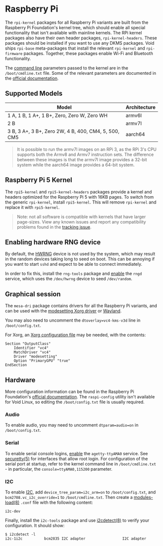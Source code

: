 # Raspberry Pi

The `rpi-kernel` packages for all Raspberry Pi variants are built from the
Raspberry Pi Foundation's kernel tree, which should enable all special
functionality that isn't available with mainline kernels. The RPi kernel
packages also have their own header packages, `rpi-kernel-headers`. These
packages should be installed if you want to use any DKMS packages. Void ships
`rpi-base` meta-packages that install the relevant `rpi-kernel` and
`rpi-firmware` packages. Together, these packages enable Wi-Fi and Bluetooth
functionality.

The [command line](../../../config/kernel.md#cmdline) parameters passed to the
kernel are in the `/boot/cmdline.txt` file. Some of the relevant parameters are
documented in the [official
documentation](https://www.raspberrypi.com/documentation/computers/configuration.html#the-kernel-command-line).

## Supported Models

| Model                                                | Architecture |
|------------------------------------------------------|--------------|
| 1 A, 1 B, 1 A+, 1 B+, Zero, Zero W, Zero WH          | armv6l       |
| 2 B                                                  | armv7l       |
| 3 B, 3 A+, 3 B+, Zero 2W, 4 B, 400, CM4, 5, 500, CM5 | aarch64      |

> It is possible to run the armv7l images on an RPi 3, as the RPi 3's CPU
> supports both the Armv8 and Armv7 instruction sets. The difference between
> these images is that the armv7l image provides a 32-bit system while the
> aarch64 image provides a 64-bit system.

## Raspberry Pi 5 Kernel

The `rpi5-kernel` and `rpi5-kernel-headers` packages provide a kernel and
headers optimized for the Raspberry Pi 5 with 16KB pages. To switch from the
generic `rpi-kernel`, install `rpi5-kernel`. This will remove `rpi-kernel` and
replace it with `rpi5-kernel`.

> Note: not all software is compatible with kernels that have larger page-sizes.
> View any known issues and report any compatibility problems found in the
> [tracking issue](https://github.com/void-linux/void-packages/issues/48260).

## Enabling hardware RNG device

By default, the
[HWRNG](https://en.wikipedia.org/wiki/Hardware_random_number_generator) device
is not used by the system, which may result in the random devices taking long to
seed on boot. This can be annoying if you want to start `sshd` and expect to be
able to connect immediately.

In order to fix this, install the `rng-tools` package and
[enable](../../../config/services/index.md#enabling-services) the `rngd`
service, which uses the `/dev/hwrng` device to seed `/dev/random`.

## Graphical session

The `mesa-dri` package contains drivers for all the Raspberry Pi variants, and
can be used with the [modesetting Xorg
driver](../../../config/graphical-session/xorg.md#modesetting) or
[Wayland](../../../config/graphical-session/wayland.md).

You may also need to uncomment the `dtoverlay=vc4-kms-v3d` line in
`/boot/config.txt`.

For Xorg, an [Xorg configuration file](https://man.voidlinux.org/xorg.conf.5)
may be needed, with the contents:

```
Section "OutputClass"
	Identifier "vc4"
	MatchDriver "vc4"
	Driver "modesetting"
	Option "PrimaryGPU" "true"
EndSection
```

## Hardware

More configuration information can be found in the Raspberry Pi Foundation's
[official
documentation](https://www.raspberrypi.com/documentation/computers/configuration.html).
The `raspi-config` utility isn't available for Void Linux, so editing the
`/boot/config.txt` file is usually required.

### Audio

To enable audio, you may need to uncomment `dtparam=audio=on` in
`/boot/config.txt`.

### Serial

To enable serial console logins,
[enable](../../../config/services/index.md#enabling-services) the
`agetty-ttyAMA0` service. See
[securetty(5)](https://man.voidlinux.org/securetty.5) for interfaces that allow
root login. For configuration of the serial port at startup, refer to the kernel
command line in `/boot/cmdline.txt` - in particular, the
`console=ttyAMA0,115200` parameter.

### I2C

To enable [I2C](https://en.wikipedia.org/wiki/I%C2%B2C), add
`device_tree_param=i2c_arm=on` to `/boot/config.txt`, and
`bcm2708.vc_i2c_override=1` to `/boot/cmdline.txt`. Then create a
[modules-load(8)](https://man.voidlinux.org/modules-load.8) `.conf` file with
the following content:

```
i2c-dev
```

Finally, install the `i2c-tools` package and use
[i2cdetect(8)](https://man.voidlinux.org/i2cdetect.8) to verify your
configuration. It should show:

```
$ i2cdetect -l
i2c-1i2c          bcm2835 I2C adapter                 I2C adapter
```
